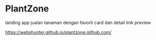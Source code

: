# PlantZone
landing app jualan tanaman dengan favorit card dan detail
link preview

https://webshunter.github.io/plantzone.github.com/